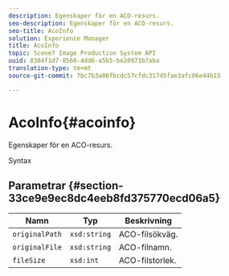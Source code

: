 ```yaml
---
description: Egenskaper för en ACO-resurs.
seo-description: Egenskaper för en ACO-resurs.
seo-title: AcoInfo
solution: Experience Manager
title: AcoInfo
topic: Scene7 Image Production System API
uuid: 8384f1d7-8566-4dd6-a5b5-be20971b7aba
translation-type: tm+mt
source-git-commit: 7bc7b3a86fbcdc57cfdc31745fae3afc06e44b15

---
```



# AcoInfo{#acoinfo}

Egenskaper för en ACO-resurs.

Syntax

## Parametrar {#section-33ce9e9ec8dc4eeb8fd375770ecd06a5}

| Namn | Typ | Beskrivning |
|---|---|---|
| `originalPath` | `xsd:string` | ACO-filsökväg. |
| `originalFile` | `xsd:string` | ACO-filnamn. |
| `fileSize` | `xsd:int` | ACO-filstorlek. |

